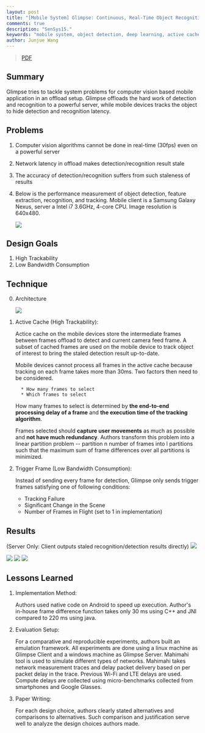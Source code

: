 ```yaml
---
layout: post
title: "[Mobile System] Glimpse: Continuous, Real-Time Object Recognition on Mobile Devices"
comments: true
description: "SenSys15."
keywords: "mobile system, object detection, deep learning, active cache, trigger frame"
author: Junjue Wang
---
```


> [PDF](http://dl.acm.org/citation.cfm?id=2809711)

## Summary
Glimpse tries to tackle system problems for computer vision based mobile application in an offload setup. Glimpse offloads the hard work of detection and recognition to a powerful server, while mobile devices tracks the object to hide detection and recognition latency.

## Problems

1. Computer vision algorithms cannot be done in real-time (30fps) even on a powerful server
2. Network latency in offload makes detection/recognition result stale
3. The accuracy of detection/recognition suffers from such staleness of results
4. Below is the performance measurement of object detection, feature extraction, recognition, and tracking. Mobile client is a Samsung Galaxy Nexus, server a Intel i7 3.6GHz, 4-core CPU. Image resolution is 640x480.

   <img src="{{ site.baseurl }}/posts_image/glimpse-performance-measurement.png">   

## Design Goals

1. High Trackability
2. Low Bandwidth Consumption

## Technique

0. Architecture
   
   <img src="{{ site.baseurl }}/posts_image/glimpse-arch.png">   

1. Active Cache (High Trackability):
   
   Actice cache on the mobile devices store the intermediate frames between frames offload to detect and current camera feed frame. A subset of cached frames are used on the mobile device to track object of interest to bring the staled detection result up-to-date.

   Mobile devices cannot process all frames in the active cache because tracking on each frame takes more than 30ms. Two factors then need to be considered.
   
         * How many frames to select
         * Which frames to select 
   
   How many frames to select is determined by **the end-to-end processing delay of a frame** and **the execution time of the tracking algorithm**.

   Frames selected should **capture user movements** as much as possible and **not have much redundancy**. Authors transform this problem into a linear partition problem -- partition n number of frames into l partitions such that the maximum sum of frame differences over all partitions is minimized.

2. Trigger Frame (Low Bandwidth Consumption):
   
   Instead of sending every frame for detection, Glimpse only sends trigger frames satisfying one of following conditions:

      * Tracking Failure
      * Significant Change in the Scene
      * Number of Frames in Flight (set to 1 in implementation)

## Results

   (Server Only: Client outputs staled recognition/detection results directly)
   <img src="{{ site.baseurl }}/posts_image/glimpse-main-result.png">      

   <img src="{{ site.baseurl }}/posts_image/glimpse-active-cache-result.png">      

   <img src="{{ site.baseurl }}/posts_image/glimpse-dp-active-cache-result.png">      

   <img src="{{ site.baseurl }}/posts_image/glimpse-energy.png">      

## Lessons Learned   
   1. Implementation Method: 

      Authors used native code on Android to speed up execution. Author's in-house frame difference function takes only 30 ms using C++ and JNI compared to 220 ms using java.

   2. Evaluation Setup:
   
        For a comparative and reproducible experiments, authors built an emulation framework. All experiments are done using a linux machine as Glimpse Client and a windows machine as Glimpse Server. Mahimahi tool is used to simulate different types of networks. Mahimahi takes network measurement traces and delay packet delivery based on per packet delay in the trace. Previous Wi-Fi and LTE delays are used. Compute delays are collected using micro-benchmarks collected from smartphones and Google Glasses.

   3. Paper Writing:
      
      For each design choice, authors clearly stated alternatives and comparisons to alternatives. Such comparison and justification serve well to analyze the design choices authors made.
